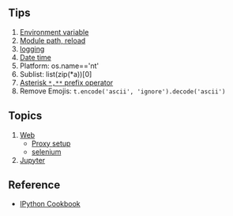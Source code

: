 ## Tips
1. [Environment variable](common.md)
1. [Module path, reload](common.md#modules)
1. [logging](https://docs.python.org/3/howto/logging.html#logging-basic-tutorial)
1. [Date time](common.md#datetime)
1. Platform: os.name=='nt'
1. Sublist: list(zip(*a))[0]
1. [Asterisk `*,**` prefix operator](common.md)
1. Remove Emojis: `t.encode('ascii', 'ignore').decode('ascii')`

## Topics
1. [Web](web.md)
   * [Proxy setup](web.md#proxy-setup)
   * [selenium](web.md#selenium)
1. [Jupyter](jupyter.md)

## Reference
* [IPython Cookbook](https://ipython-books.github.io/)
